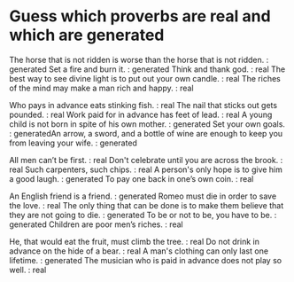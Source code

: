 # Guess which proverbs are real and which are generated

The horse that is not ridden is worse than the horse that is not ridden.  : generated
Set a fire and burn it.  : generated
Think and thank god. : real
The best way to see divine light is to put out your own candle. : real
The riches of the mind may make a man rich and happy. : real

Who pays in advance eats stinking fish. : real
The nail that sticks out gets pounded. : real
Work paid for in advance has feet of lead. : real
A young child is not born in spite of his own mother.  : generated
Set your own goals.  : generatedAn arrow, a sword, and a bottle of wine are enough to keep you from leaving your wife.  : generated

All men can’t be first. : real
Don't celebrate until you are across the brook. : real
Such carpenters, such chips. : real
A person's only hope is to give him a good laugh.  : generated
To pay one back in one’s own coin. : real

An English friend is a friend.  : generated
Romeo must die in order to save the love. : real
The only thing that can be done is to make them believe that they are not going to die.  : generated
To be or not to be, you have to be.  : generated
Children are poor men’s riches. : real

He, that would eat the fruit, must climb the tree. : real
Do not drink in advance on the hide of a bear. : real
A man's clothing can only last one lifetime.  : generated
The musician who is paid in advance does not play so well. : real
